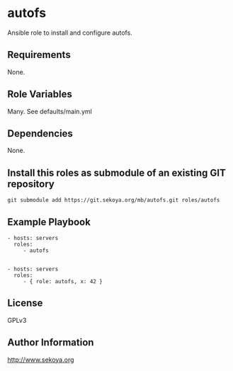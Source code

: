 # autofs

Ansible role to install and configure autofs.

## Requirements

None.

## Role Variables

Many. See defaults/main.yml

## Dependencies

None.

## Install this roles as submodule of an existing GIT repository

`git submodule add https://git.sekoya.org/mb/autofs.git roles/autofs`

## Example Playbook

    - hosts: servers
      roles:
         - autofs


    - hosts: servers
      roles:
         - { role: autofs, x: 42 }

## License

GPLv3

## Author Information

http://www.sekoya.org
